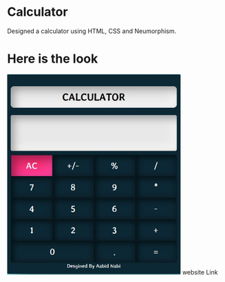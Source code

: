 # Calculator
Designed a calculator using HTML, CSS and Neumorphism.

# Here is the look
<img src="screenshots/img.JPG" width = 80%>
website Link
<a href=" https://aabidnabi.github.io/Calculator/"Click Here /a>
